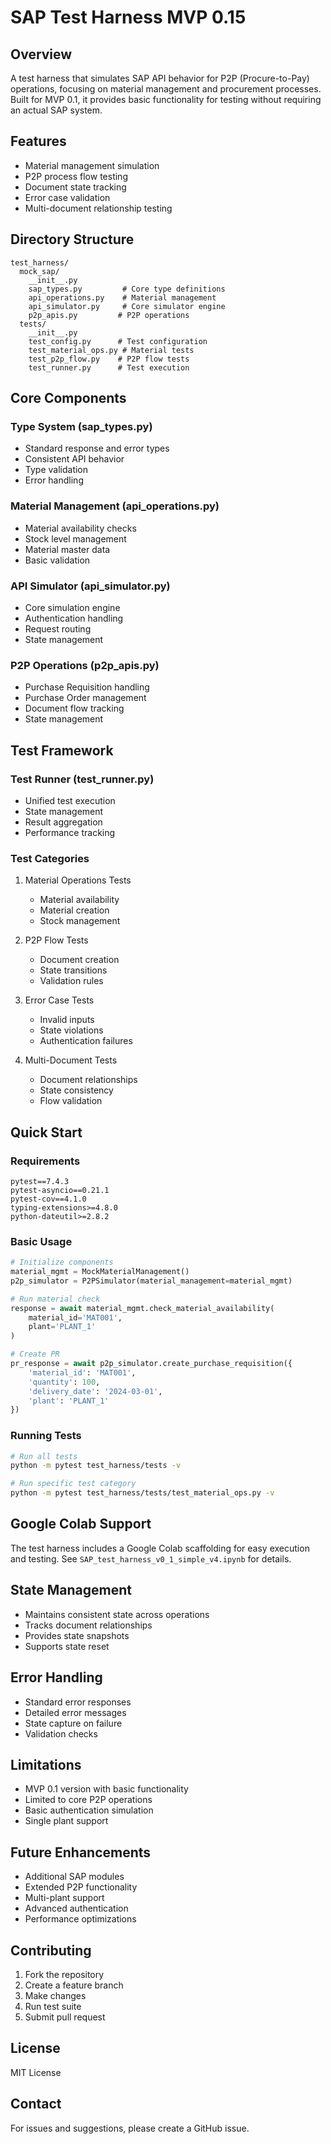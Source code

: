 # SAP Test Harness MVP 0.15

## Overview
A test harness that simulates SAP API behavior for P2P (Procure-to-Pay) operations, focusing on material management and procurement processes. Built for MVP 0.1, it provides basic functionality for testing without requiring an actual SAP system.

## Features
- Material management simulation
- P2P process flow testing
- Document state tracking
- Error case validation
- Multi-document relationship testing

## Directory Structure
```
test_harness/
  mock_sap/
    __init__.py
    sap_types.py         # Core type definitions
    api_operations.py    # Material management
    api_simulator.py     # Core simulator engine
    p2p_apis.py         # P2P operations
  tests/
    __init__.py
    test_config.py      # Test configuration
    test_material_ops.py # Material tests
    test_p2p_flow.py    # P2P flow tests
    test_runner.py      # Test execution
```

## Core Components

### Type System (sap_types.py)
- Standard response and error types
- Consistent API behavior
- Type validation
- Error handling

### Material Management (api_operations.py)
- Material availability checks
- Stock level management
- Material master data
- Basic validation

### API Simulator (api_simulator.py)
- Core simulation engine
- Authentication handling
- Request routing
- State management

### P2P Operations (p2p_apis.py)
- Purchase Requisition handling
- Purchase Order management
- Document flow tracking
- State management

## Test Framework

### Test Runner (test_runner.py)
- Unified test execution
- State management
- Result aggregation
- Performance tracking

### Test Categories
1. Material Operations Tests
   - Material availability
   - Material creation
   - Stock management

2. P2P Flow Tests
   - Document creation
   - State transitions
   - Validation rules

3. Error Case Tests
   - Invalid inputs
   - State violations
   - Authentication failures

4. Multi-Document Tests
   - Document relationships
   - State consistency
   - Flow validation

## Quick Start

### Requirements
```
pytest==7.4.3
pytest-asyncio==0.21.1
pytest-cov==4.1.0
typing-extensions>=4.8.0
python-dateutil>=2.8.2
```

### Basic Usage
```python
# Initialize components
material_mgmt = MockMaterialManagement()
p2p_simulator = P2PSimulator(material_management=material_mgmt)

# Run material check
response = await material_mgmt.check_material_availability(
    material_id='MAT001',
    plant='PLANT_1'
)

# Create PR
pr_response = await p2p_simulator.create_purchase_requisition({
    'material_id': 'MAT001',
    'quantity': 100,
    'delivery_date': '2024-03-01',
    'plant': 'PLANT_1'
})
```

### Running Tests
```bash
# Run all tests
python -m pytest test_harness/tests -v

# Run specific test category
python -m pytest test_harness/tests/test_material_ops.py -v
```

## Google Colab Support
The test harness includes a Google Colab scaffolding for easy execution and testing. See `SAP_test_harness_v0_1_simple_v4.ipynb` for details.

## State Management
- Maintains consistent state across operations
- Tracks document relationships
- Provides state snapshots
- Supports state reset

## Error Handling
- Standard error responses
- Detailed error messages
- State capture on failure
- Validation checks

## Limitations
- MVP 0.1 version with basic functionality
- Limited to core P2P operations
- Basic authentication simulation
- Single plant support

## Future Enhancements
- Additional SAP modules
- Extended P2P functionality
- Multi-plant support
- Advanced authentication
- Performance optimizations

## Contributing
1. Fork the repository
2. Create a feature branch
3. Make changes
4. Run test suite
5. Submit pull request

## License
MIT License

## Contact
For issues and suggestions, please create a GitHub issue.
